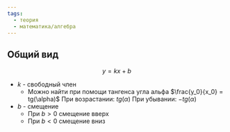```yaml
---
tags:
  - теория
  - математика/алгебра
---
```

## Общий вид
$$y = kx + b$$
- $k$ - свободный член
	- Можно найти при помощи тангенса угла альфа $\frac{y_0}{x_0} = tg(\alpha)$
		При возрастании: $tg(\alpha)$
		При убывании: $-tg(\alpha)$
- $b$ - смещение
	- При $b > 0$ смещение вверх
	- При $b < 0$ смещение вниз